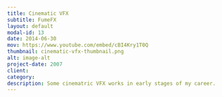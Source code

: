 ```yaml
---
title: Cinematic VFX
subtitle: FumeFX
layout: default
modal-id: 13
date: 2014-06-30
mov: https://www.youtube.com/embed/cBI4Kry1T0Q
thumbnail: cinematic-vfx-thumbnail.png
alt: image-alt
project-date: 2007
client: 
category: 
description: Some cinematric VFX works in early stages of my career.
---
```

